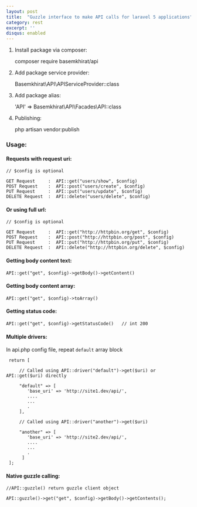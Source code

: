 ```yaml
---
layout: post
title:  "Guzzle interface to make API calls for laravel 5 applications"
category: rest
excerpt: ''
disqus: enabled
---
```


1) Install package via composer:

	composer require basemkhirat/api

2) Add package service provider:

	Basemkhirat\API\APIServiceProvider::class
	
3) Add package alias:

	'API' => Basemkhirat\API\Facades\API::class
	
4) Publishing:
    
    php artisan vendor:publish
	
### Usage:

#### Requests with request uri:

    // $config is optional
    
    GET Request     :  API::get("users/show", $config)
    POST Request    :  API::post("users/create", $config)
    PUT Request     :  API::put("users/update", $config)
    DELETE Request  :  API::delete("users/delete", $config)

#### Or using full url:

    // $config is optional
    
    GET Request     :  API::get("http://httpbin.org/get", $config)
    POST Request    :  API::post("http://httpbin.org/post", $config)
    PUT Request     :  API::put("http://httpbin.org/put", $config)
    DELETE Request  :  API::delete("http://httpbin.org/delete", $config)

#### Getting body content text:

    API::get("get", $config)->getBody()->getContent()

#### Getting body content array:

    API::get("get", $config)->toArray()

#### Getting status code:

    API::get("get", $config)->getStatusCode()   // int 200

    
#### Multiple drivers:

In api.php config file, repeat `default` array block
     
     return [
     
         // Called using API::driver("default")->get($uri) or API::get($uri) directly
         
         "default" => [
            'base_uri' => 'http://site1.dev/api/',
            ....
            ...
            .
         ],
         
         // Called using API::driver("another")->get($uri)
         
         "another" => [
            'base_uri' => 'http://site2.dev/api/',
            ....
            ...
            .
          ]
     ];
     
     
#### Native guzzle calling:


    //API::guzzle() return guzzle client object
    
    API::guzzle()->get("get", $config)->getBody()->getContents();
